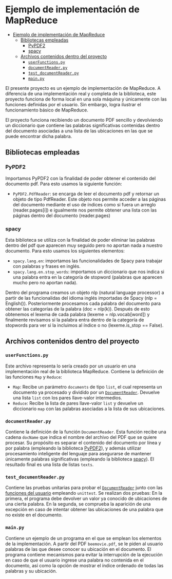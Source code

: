 # Ejemplo de implementación de MapReduce

- [Ejemplo de implementación de MapReduce](#ejemplo-de-implementación-de-mapreduce)
  - [Bibliotecas empleadas](#bibliotecas-empleadas)
    - [PyPDF2](#pypdf2)
    - [spacy](#spacy)
  - [Archivos contenidos dentro del proyecto](#archivos-contenidos-dentro-del-proyecto)
    - [`userFunctions.py`](#userfunctionspy)
    - [`documentReader.py`](#documentreaderpy)
    - [`test_documentReader.py`](#test_documentreaderpy)
    - [`main.py`](#mainpy)

El presente proyecto es un ejemplo de implementación de MapReduce. A diferencia de una implementación real y completa de la biblioteca, este proyecto funciona de forma local en una sola máquina y únicamente con las funciones definidas por el usuario. Sin embargo, logra ilustrar el funcionamiento básico de MapReduce.

El proyecto funciona recibiendo un documento PDF sencillo y devolviendo un diccionario que contiene las palabras significativas contenidas dentro del documento asociadas a una lista de las ubicaciones en las que se puede encontrar dicha palabra.

## Bibliotecas empleadas

### PyPDF2

Importamos PyPDF2 con la finalidad de poder obtener el contenido del documento pdf. Para esto usamos la siguiente función:

- `PyPDF2.PdfReader`: se encarga de leer el documento pdf y retornar un objeto de tipo PdfReader. Este objeto nos permite acceder a las páginas del documento mediante el uso de índices como si fuera un arreglo (reader.pages[i]) e igualmente nos permite obtener una lista con las páginas dentro del documento (reader.pages)

### spacy

Esta biblioteca se utiliza con la finalidad de poder eliminar las palabras dentro del pdf que aparecen muy seguido pero no aportan nada a nuestro documento. Para esto usamos los siguientes elementos:

- `spacy.lang.en`: importamos las funcionalidades de Spacy para trabajar con palabras y frases en inglés.
- `spacy.lang.en.stop_words`: importamos un diccionario que nos indica si una palabra entra en la categoría de stopword (palabras que aparecen mucho pero no aportan nada).

Dentro del programa creamos un objeto nlp (natural language processor) a partir de las funcionalidas del idioma inglés importadas de Spacy (nlp = English()). Posteriormente procesamos cada palabra del documento para obtener las categorías de la palabra (doc = nlp(k)). Después de esto obtenemos el lexema de cada palabra (lexeme = nlp.vocab[word]) y finalmente revisamos si la palabra entra dentro de la categoría de stopwords para ver si la incluimos al índice o no (lexeme.is_stop == False).

## Archivos contenidos dentro del proyecto

### `userFunctions.py`

Este archivo representa lo sería creado por un usuario en una implementación real de la biblioteca MapReduce. Contiene la definición de las funciones `Map` y `Reduce`:

- `Map`: Recibe un parámetro `documents` de tipo `list`, el cual representa un documento ya procesado y dividido por un [`DocumentReader`](#documentreaderpy). Devuelve una lista `list` con los pares llave-valor intermedios.
- `Reduce`: Recibe la lista de pares llave-valor `list` y devuelve un diccionario `map` con las palabras asociadas a la lista de sus ubicaciones.

### `documentReader.py`

Contiene la definición de la función `DocumentReader`. Esta función recibe una cadena `docName` que indica el nombre del archivo del PDF que se quiere procesar. Su propósito es separar el contenido del documento por línea y por palabra (empleando la biblioteca [PyPDF2](#pypdf2)), y además utilizar procesamiento inteligente del lenguaje para asegurarse de mantener únicamente palabras significativas (empleando la biblioteca [spacy](#spacy)). El resultado final es una lista de listas `texts`.

### `test_documentReader.py`

Contiene las pruebas unitarias para probar el [`DocumentReader`](#documentreaderpy) junto con las [funciones del usuario](#userfunctionspy) empleando `unittest`. Se realizan dos pruebas: En la primera, el programa debe devolver un valor ya conocido de ubicaciones de una cierta palabra. En la segunda, se comprueba la aparición de una excepción en caso de intentar obtener las ubicaciones de una palabra que no existe en el documento.

### `main.py`

Contiene un ejemplo de un programa en el que se emplean los elementos de la implementación. A partir del PDF `beemovie.pdf`, se le piden al usuario palabras de las que desee conocer su ubicación en el documento. El programa contiene mecanismos para evitar la interrupción de la ejecución en caso de que el usuario ingrese una palabra no contenida en el documento, así como la opción de mostrar el índice ordenado de todas las palabras y su ubicación.
